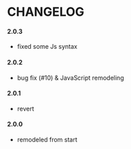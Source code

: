 # CHANGELOG

#### 2.0.3

- fixed some Js syntax

#### 2.0.2

- bug fix (#10) & JavaScript remodeling

#### 2.0.1

- revert

#### 2.0.0

- remodeled from start
